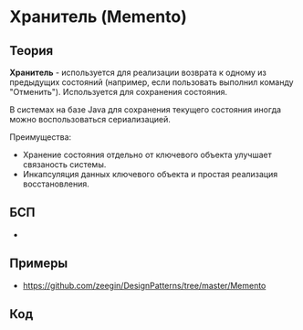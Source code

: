 # Хранитель (Memento)

## Теория
**Хранитель** - используется для реализации возврата к одному из предыдущих состояний (например, если пользовать выполнил команду "Отменить"). Используется для сохранения состояния.

В системах на базе Java для сохранения текущего состояния иногда можно воспользоваться сериализацией.

Преимущества:
- Хранение состояния отдельно от ключевого объекта улучшает связаность системы. 
- Инкапсуляция данных ключевого объекта и простая реализация восстановления.

## БСП
- 

## Примеры
- https://github.com/zeegin/DesignPatterns/tree/master/Memento

## Код

